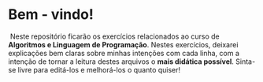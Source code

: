 # Bem - vindo!

​	Neste repositório ficarão os exercícios relacionados ao curso de **Algoritmos e Linguagem de Programação**. Nestes exercícios, deixarei explicações bem claras sobre minhas intenções com cada linha, com a intenção de tornar a leitura destes arquivos o **mais didática possível**. Sinta-se livre para editá-los e melhorá-los o quanto quiser!

